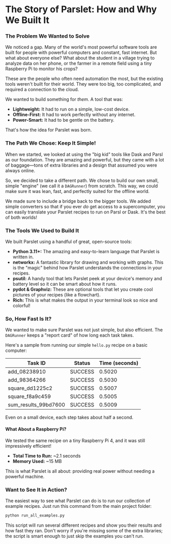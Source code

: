 # The Story of Parslet: How and Why We Built It

### The Problem We Wanted to Solve

We noticed a gap. Many of the world's most powerful software tools are built for people with powerful computers and constant, fast internet. But what about everyone else? What about the student in a village trying to analyze data on her phone, or the farmer in a remote field using a tiny Raspberry Pi to monitor his crops?

These are the people who often need automation the most, but the existing tools weren't built for their world. They were too big, too complicated, and required a connection to the cloud.

We wanted to build something for *them*. A tool that was:
- **Lightweight:** It had to run on a simple, low-cost device.
- **Offline-First:** It had to work perfectly without any internet.
- **Power-Smart:** It had to be gentle on the battery.

That's how the idea for Parslet was born.

### The Path We Chose: Keep It Simple!

When we started, we looked at using the "big kid" tools like Dask and Parsl as our foundation. They are amazing and powerful, but they came with a lot of baggage—tons of extra libraries and a design that assumed you were always online.

So, we decided to take a different path. We chose to build our own small, simple "engine" (we call it a `DAGRunner`) from scratch. This way, we could make sure it was lean, fast, and perfectly suited for the offline world.

We made sure to include a bridge back to the bigger tools. We added simple converters so that if you ever *do* get access to a supercomputer, you can easily translate your Parslet recipes to run on Parsl or Dask. It's the best of both worlds!

### The Tools We Used to Build It

We built Parslet using a handful of great, open-source tools:

-   **Python 3.11+:** The amazing and easy-to-learn language that Parslet is written in.
-   **networkx:** A fantastic library for drawing and working with graphs. This is the "magic" behind how Parslet understands the connections in your recipes.
-   **psutil:** A handy tool that lets Parslet peek at your device's memory and battery level so it can be smart about how it runs.
-   **pydot & Graphviz:** These are optional tools that let you create cool pictures of your recipes (like a flowchart).
-   **Rich:** This is what makes the output in your terminal look so nice and colorful!

### So, How Fast Is It?

We wanted to make sure Parslet was not just simple, but also efficient. The `DAGRunner` keeps a "report card" of how long each task takes.

Here's a sample from running our simple `hello.py` recipe on a basic computer:

| Task ID              | Status  | Time (seconds) |
| -------------------- | ------- | -------------- |
| add_08238910         | SUCCESS | 0.5020         |
| add_98364266         | SUCCESS | 0.5030         |
| square_dd1225c2      | SUCCESS | 0.5007         |
| square_f8a9c459      | SUCCESS | 0.5005         |
| sum_results_99bd7600 | SUCCESS | 0.5009         |

Even on a small device, each step takes about half a second.

#### What About a Raspberry Pi?

We tested the same recipe on a tiny Raspberry Pi 4, and it was still impressively efficient!

-   **Total Time to Run:** ~2.1 seconds
-   **Memory Used:** ~15 MB

This is what Parslet is all about: providing real power without needing a powerful machine.

### Want to See It in Action?

The easiest way to see what Parslet can do is to run our collection of example recipes. Just run this command from the main project folder:

```bash
python run_all_examples.py
```

This script will run several different recipes and show you their results and how fast they ran. Don't worry if you're missing some of the extra libraries; the script is smart enough to just skip the examples you can't run.